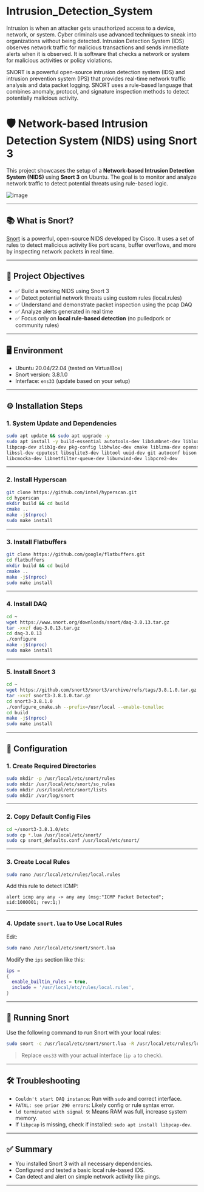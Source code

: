 # Intrusion_Detection_System
Intrusion is when an attacker gets unauthorized access to a device, network, or system. Cyber criminals use advanced techniques to sneak into organizations without being detected.  Intrusion Detection System (IDS) observes network traffic for malicious transactions and sends immediate alerts when it is observed. It is software that checks a network or system for malicious activities or policy violations.

SNORT is a powerful open-source intrusion detection system (IDS) and intrusion prevention system (IPS) that provides real-time network traffic analysis and data packet logging. SNORT uses a rule-based language that combines anomaly, protocol, and signature inspection methods to detect potentially malicious activity.


# 🛡️ Network-based Intrusion Detection System (NIDS) using Snort 3

This project showcases the setup of a **Network-based Intrusion Detection System (NIDS)** using **Snort 3** on Ubuntu. The goal is to monitor and analyze network traffic to detect potential threats using rule-based logic.

![image](https://github.com/user-attachments/assets/35dda460-7a4d-4f6f-85e8-ebfe6229ddca)

---

## 📚 What is Snort?

[Snort](https://www.snort.org/) is a powerful, open-source NIDS developed by Cisco. It uses a set of rules to detect malicious activity like port scans, buffer overflows, and more by inspecting network packets in real time.

---

## 🎯 Project Objectives

- ✅ Build a working NIDS using Snort 3
- ✅ Detect potential network threats using custom rules (local.rules)
- ✅ Understand and demonstrate packet inspection using the pcap DAQ
- ✅ Analyze alerts generated in real time
- ✅ Focus only on **local rule-based detection** (no pulledpork or community rules)

---

## 🖥️ Environment

- Ubuntu 20.04/22.04 (tested on VirtualBox)
- Snort version: 3.8.1.0
- Interface: `ens33` (update based on your setup)

---

## ⚙️ Installation Steps

### 1. System Update and Dependencies

```bash
sudo apt update && sudo apt upgrade -y
sudo apt install -y build-essential autotools-dev libdumbnet-dev libluajit-5.1-dev \
libpcap-dev zlib1g-dev pkg-config libhwloc-dev cmake liblzma-dev openssl \
libssl-dev cpputest libsqlite3-dev libtool uuid-dev git autoconf bison flex \
libcmocka-dev libnetfilter-queue-dev libunwind-dev libpcre2-dev
```

---

### 2. Install Hyperscan

```bash
git clone https://github.com/intel/hyperscan.git
cd hyperscan
mkdir build && cd build
cmake ..
make -j$(nproc)
sudo make install
```

---

### 3. Install Flatbuffers

```bash
git clone https://github.com/google/flatbuffers.git
cd flatbuffers
mkdir build && cd build
cmake ..
make -j$(nproc)
sudo make install
```

---

### 4. Install DAQ

```bash
cd ~
wget https://www.snort.org/downloads/snort/daq-3.0.13.tar.gz
tar -xvzf daq-3.0.13.tar.gz
cd daq-3.0.13
./configure
make -j$(nproc)
sudo make install
```

---

### 5. Install Snort 3

```bash
cd ~
wget https://github.com/snort3/snort3/archive/refs/tags/3.8.1.0.tar.gz -O snort3-3.8.1.0.tar.gz
tar -xvzf snort3-3.8.1.0.tar.gz
cd snort3-3.8.1.0
./configure_cmake.sh --prefix=/usr/local --enable-tcmalloc
cd build
make -j$(nproc)
sudo make install
```

---

## 🔧 Configuration

### 1. Create Required Directories

```bash
sudo mkdir -p /usr/local/etc/snort/rules
sudo mkdir /usr/local/etc/snort/so_rules
sudo mkdir /usr/local/etc/snort/lists
sudo mkdir /var/log/snort
```

---

### 2. Copy Default Config Files

```bash
cd ~/snort3-3.8.1.0/etc
sudo cp *.lua /usr/local/etc/snort/
sudo cp snort_defaults.conf /usr/local/etc/snort/
```

---

### 3. Create Local Rules

```bash
sudo nano /usr/local/etc/rules/local.rules
```

Add this rule to detect ICMP:

```snort
alert icmp any any -> any any (msg:"ICMP Packet Detected"; sid:1000001; rev:1;)
```

---

### 4. Update `snort.lua` to Use Local Rules

Edit:

```bash
sudo nano /usr/local/etc/snort/snort.lua
```

Modify the `ips` section like this:

```lua
ips =
{
  enable_builtin_rules = true,
  include = '/usr/local/etc/rules/local.rules',
}
```

---

## 🚀 Running Snort

Use the following command to run Snort with your local rules:

```bash
sudo snort -c /usr/local/etc/snort/snort.lua -R /usr/local/etc/rules/local.rules -i ens33 -A alert_fast
```

> Replace `ens33` with your actual interface (`ip a` to check).

---

## 🛠️ Troubleshooting

- `Couldn't start DAQ instance`: Run with `sudo` and correct interface.
- `FATAL: see prior 290 errors`: Likely config or rule syntax error.
- `ld terminated with signal 9`: Means RAM was full, increase system memory.
- If `libpcap` is missing, check if installed: `sudo apt install libpcap-dev`.

---

## ✅ Summary

- You installed Snort 3 with all necessary dependencies.
- Configured and tested a basic local rule-based IDS.
- Can detect and alert on simple network activity like pings.

---


